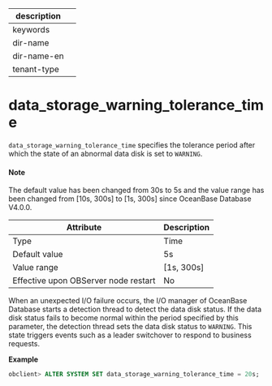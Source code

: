 | description ||
|---|---|
| keywords ||
| dir-name ||
| dir-name-en ||
| tenant-type ||

# data_storage_warning_tolerance_time

`data_storage_warning_tolerance_time` specifies the tolerance period after which the state of an abnormal data disk is set to `WARNING`.

<main id="notice" type='explain'>
  <h4>Note</h4>
  <p>The default value has been changed from 30s to 5s and the value range has been changed from [10s, 300s] to [1s, 300s] since OceanBase Database V4.0.0. </p>
</main>

| Attribute | Description |
|------------------|---------------|
| Type | Time |
| Default value | 5s |
| Value range | \[1s, 300s] |
| Effective upon OBServer node restart | No |



When an unexpected I/O failure occurs, the I/O manager of OceanBase Database starts a detection thread to detect the data disk status. If the data disk status fails to become normal within the period specified by this parameter, the detection thread sets the data disk status to `WARNING`. This state triggers events such as a leader switchover to respond to business requests.

**Example**

```sql
obclient> ALTER SYSTEM SET data_storage_warning_tolerance_time = 20s;
```
